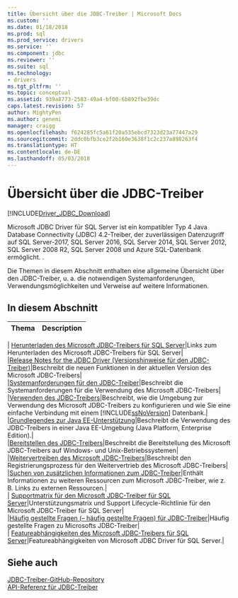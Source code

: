 ```yaml
---
title: Übersicht über die JDBC-Treiber | Microsoft Docs
ms.custom: ''
ms.date: 01/18/2018
ms.prod: sql
ms.prod_service: drivers
ms.service: ''
ms.component: jdbc
ms.reviewer: ''
ms.suite: sql
ms.technology:
- drivers
ms.tgt_pltfrm: ''
ms.topic: conceptual
ms.assetid: 939a8773-2583-49a4-bf00-6b892fbe39dc
caps.latest.revision: 57
author: MightyPen
ms.author: genemi
manager: craigg
ms.openlocfilehash: f624285fc5a61f20a535ebcd7323d23a77447a29
ms.sourcegitcommit: 2ddc0bfb3ce2f2b160e3638f1c2c237a898263f4
ms.translationtype: HT
ms.contentlocale: de-DE
ms.lasthandoff: 05/03/2018
---
```

# <a name="overview-of-the-jdbc-driver"></a>Übersicht über die JDBC-Treiber
[!INCLUDE[Driver_JDBC_Download](../../includes/driver_jdbc_download.md)]

  Microsoft JDBC Driver für SQL Server ist ein kompatibler Typ 4 Java Database Connectivity (JDBC) 4.2-Treiber, der zuverlässigen Datenzugriff auf SQL Server-2017, SQL Server 2016, SQL Server 2014, SQL Server 2012, SQL Server 2008 R2, SQL Server 2008 und Azure SQL-Datenbank ermöglicht. .  
  
 Die Themen in diesem Abschnitt enthalten eine allgemeine Übersicht über den JDBC-Treiber, u. a. die notwendigen Systemanforderungen, Verwendungsmöglichkeiten und Verweise auf weitere Informationen.  
  
## <a name="in-this-section"></a>In diesem Abschnitt  
  
|Thema|Description|  
|-----------|-----------------|  
|
  [Herunterladen des Microsoft JDBC-Treibers für SQL Server](../../connect/jdbc/download-microsoft-jdbc-driver-for-sql-server.md)|Links zum Herunterladen des Microsoft JDBC-Treibers für SQL Server|  
|[Release Notes for the JDBC Driver (Versionshinweise für den JDBC-Treiber)](../../connect/jdbc/release-notes-for-the-jdbc-driver.md)|Beschreibt die neuen Funktionen in der aktuellen Version des Microsoft JDBC-Treibers|  
|[Systemanforderungen für den JDBC-Treiber](../../connect/jdbc/system-requirements-for-the-jdbc-driver.md)|Beschreibt die Systemanforderungen für die Verwendung des Microsoft JDBC-Treibers|  
|[Verwenden des JDBC-Treibers](../../connect/jdbc/using-the-jdbc-driver.md)|Beschreibt, wie die Umgebung zur Verwendung des Microsoft JDBC-Treibers zu konfigurieren und wie Sie eine einfache Verbindung mit einem [!INCLUDE[ssNoVersion](../../includes/ssnoversion_md.md)] Datenbank.|  
|[Grundlegendes zur Java EE-Unterstützung](../../connect/jdbc/understanding-java-ee-support.md)|Beschreibt die Verwendung des JDBC-Treibers in einer Java EE-Umgebung (Java Platform, Enterprise Edition).|  
|[Bereitstellen des JDBC-Treibers](../../connect/jdbc/deploying-the-jdbc-driver.md)|Beschreibt die Bereitstellung des Microsoft JDBC-Treibers auf Windows- und Unix-Betriebssystemen|  
|[Weitervertreiben des Microsoft JDBC-Treibers](../../connect/jdbc/redistributing-the-microsoft-jdbc-driver.md)|Beschreibt den Registrierungsprozess für den Weitervertrieb des Microsoft JDBC-Treibers|  
|[Suchen von zusätzlichen Informationen zum JDBC-Treiber](../../connect/jdbc/finding-additional-jdbc-driver-information.md)|Enthält Informationen zu weiteren Ressourcen zum Microsoft JDBC-Treiber, wie z. B. Links zu externen Ressourcen.|  
|
  [Supportmatrix für den Microsoft JDBC-Treiber für SQL Server](../../connect/jdbc/microsoft-jdbc-driver-for-sql-server-support-matrix.md)|Unterstützungsmatrix und Support Lifecycle-Richtlinie für den Microsoft JDBC-Treiber für SQL Server|  
|[Häufig gestellte Fragen &#40;– häufig gestellte Fragen&#41; für JDBC-Treiber](../../connect/jdbc/frequently-asked-questions-faq-for-jdbc-driver.md)|Häufig gestellte Fragen zu Microsofts JDBC-Treiber|  
|
  [Featureabhängigkeiten des Microsoft JDBC-Treibers für SQL Server](../../connect/jdbc/feature-dependencies-of-microsoft-jdbc-driver-for-sql-server.md)|Featureabhängigkeiten von Microsoft JDBC Driver für SQL Server.|

## <a name="see-also"></a>Siehe auch  
 [JDBC-Treiber-GitHub-Repository](https://github.com/microsoft/mssql-jdbc)  
 [API-Referenz für JDBC-Treiber](../../connect/jdbc/reference/jdbc-driver-api-reference.md)  
  
  
